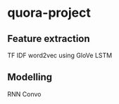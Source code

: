 # quora-project

## Feature extraction
  TF IDF
  word2vec using GloVe
  LSTM
  
  
## Modelling
  RNN
  Convo
